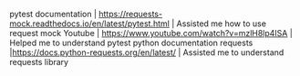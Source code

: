 pytest documentation | https://requests-mock.readthedocs.io/en/latest/pytest.html | Assisted
me how to use request mock
Youtube | https://www.youtube.com/watch?v=mzlH8lp4ISA | Helped me to understand pytest
python documentation requests |https://docs.python-requests.org/en/latest/ | Assisted me to understand 
requests library